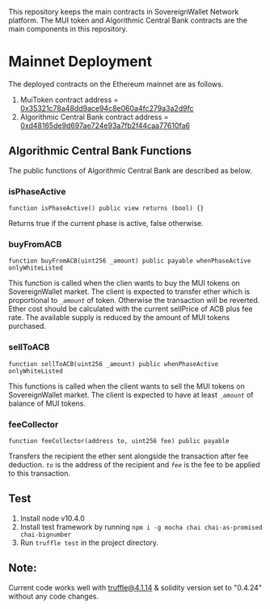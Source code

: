 This repository keeps the main contracts in SovereignWallet Network platform. 
The MUI token and Algorithmic Central Bank contracts are the main components in this repository.

# Mainnet Deployment


The deployed contracts on the Ethereum mainnet are as follows.

1. MuiToken contract address = [0x35321c78a48dd9ace94c8e060a4fc279a3a2d9fc](https://etherscan.io/token/0x35321c78a48dd9ace94c8e060a4fc279a3a2d9fc)
2. Algorithmic Central Bank contract address = [0xd48165de9d697ae724e93a7fb2f44caa77610fa6](https://etherscan.io/address/0xd48165de9d697ae724e93a7fb2f44caa77610fa6)

## Algorithmic Central Bank Functions

The public functions of Algorithmic Central Bank are described as below.


### isPhaseActive
```
function isPhaseActive() public view returns (bool) {}
```

Returns true if the current phase is active, false otherwise.


### buyFromACB

```
function buyFromACB(uint256 _amount) public payable whenPhaseActive onlyWhiteListed
```

This function is called when the clien wants to buy the MUI tokens on SovereignWallet market.
The client is expected to transfer ether which is proportional to _`_amount`_ of token. Otherwise the transaction will be reverted. Ether cost should be calculated with the current sellPrice of ACB plus fee rate. The available supply is reduced by the amount of MUI tokens purchased.


### sellToACB

```
function sellToACB(uint256 _amount) public whenPhaseActive onlyWhiteListed
```

This functions is called when the client wants to sell the MUI tokens on SovereignWallet market.
The client is expected to have at least _`_amount`_ of balance of MUI tokens.


### feeCollector

```
function feeCollector(address to, uint256 fee) public payable
```

Transfers the recipient the ether sent alongside the transaction after fee deduction. _`to`_ is the address of the recipient and _`fee`_ is the fee to be applied to this transaction.


## Test

1. Install node v10.4.0
2. Install test framework by running `npm i -g mocha chai chai-as-promised chai-bignumber`
3. Run `truffle test` in the project directory.

## Note: 
Current code works well with truffle@4.1.14 & solidity version set to "0.4.24" without any code changes. 
